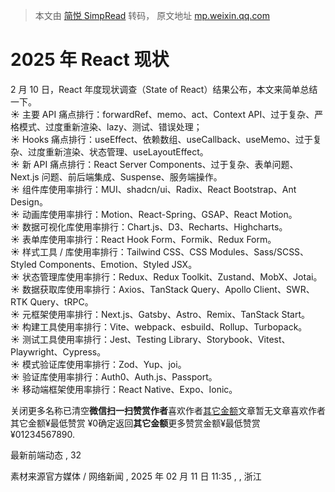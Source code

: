 > 本文由 [简悦 SimpRead](http://ksria.com/simpread/) 转码， 原文地址 [mp.weixin.qq.com](https://mp.weixin.qq.com/s/IaSlXlPdg0YytP-GVSxPTA)

2025 年 React 现状
===============

2 月 10 日，React 年度现状调查（State of React）结果公布，本文来简单总结一下。  
☀️ 主要 API 痛点排行：forwardRef、memo、act、Context API、过于复杂、严格模式、过度重新渲染、lazy、测试、错误处理；  
☀️ Hooks 痛点排行：useEffect、依赖数组、useCallback、useMemo、过于复杂、过度重新渲染、状态管理、useLayoutEffect。  
☀️ 新 API 痛点排行：React Server Components、过于复杂、表单问题、Next.js 问题、前后端集成、Suspense、服务端操作。  
☀️ 组件库使用率排行：MUI、shadcn/ui、Radix、React Bootstrap、Ant Design。  
☀️ 动画库使用率排行：Motion、React-Spring、GSAP、React Motion。  
☀️ 数据可视化库使用率排行：Chart.js、D3、Recharts、Highcharts。  
☀️ 表单库使用率排行：React Hook Form、Formik、Redux Form。  
☀️ 样式工具 / 库使用率排行：Tailwind CSS、CSS Modules、Sass/SCSS、Styled Components、Emotion、Styled JSX。  
☀️ 状态管理库使用率排行：Redux、Redux Toolkit、Zustand、MobX、Jotai。  
☀️ 数据获取库使用率排行：Axios、TanStack Query、Apollo Client、SWR、RTK Query、tRPC。  
☀️ 元框架使用率排行：Next.js、Gatsby、Astro、Remix、TanStack Start。  
☀️ 构建工具使用率排行：Vite、webpack、esbuild、Rollup、Turbopack。  
☀️ 测试工具使用率排行：Jest、Testing Library、Storybook、Vitest、Playwright、Cypress。  
☀️ 模式验证库使用率排行：Zod、Yup、joi。  
☀️ 验证库使用率排行：Auth0、Auth.js、Passport。  
☀️ 移动端框架使用率排行：React Native、Expo、Ionic。

关闭更多名称已清空**微信扫一扫赞赏作者**喜欢作者[其它金额](javascript:;)文章暂无文章喜欢作者其它金额¥最低赞赏 ¥0确定返回**其它金额**更多赞赏金额¥最低赞赏 ¥01234567890.

最新前端动态 , 32

素材来源官方媒体 / 网络新闻 , 2025 年 02 月 11 日 11:35 , , 浙江
